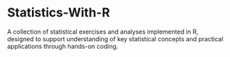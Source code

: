 # Statistics-With-R
A collection of statistical exercises and analyses implemented in R, designed to support understanding of key statistical concepts and practical applications through hands-on coding.
